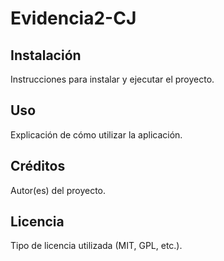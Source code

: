 # Evidencia2-CJ

## Instalación
Instrucciones para instalar y ejecutar el proyecto.
## Uso
Explicación de cómo utilizar la aplicación.
## Créditos
Autor(es) del proyecto.
## Licencia
Tipo de licencia utilizada (MIT, GPL, etc.).
